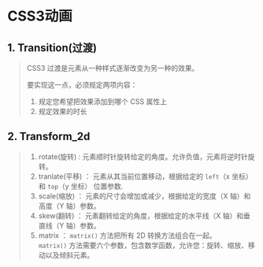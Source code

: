 # CSS3动画
## 1. Transition(过渡)
> CSS3 过渡是元素从一种样式逐渐改变为另一种的效果。
> 
> 要实现这一点，必须规定两项内容：
> 
> 1. 规定您希望把效果添加到哪个 CSS 属性上
> 2. 规定效果的时长
## 2. Transform_2d
> 1. rotate(旋转) : 元素顺时针旋转给定的角度。允许负值，元素将逆时针旋转。
> 2. tranlate(平移) ： 元素从其当前位置移动，根据给定的 `left`（x 坐标） 和 `top`（y 坐标） 位置参数.
> 3. scale(缩放) ： 元素的尺寸会增加或减少，根据给定的宽度（X 轴）和高度（Y 轴）参数。
> 4. skew(翻转) ： 元素翻转给定的角度，根据给定的水平线（X 轴）和垂直线（Y 轴）参数。
> 5. matrix ： `matrix()` 方法把所有 2D 转换方法组合在一起。   
`matrix()` 方法需要六个参数，包含数学函数，允许您：旋转、缩放、移动以及倾斜元素。
